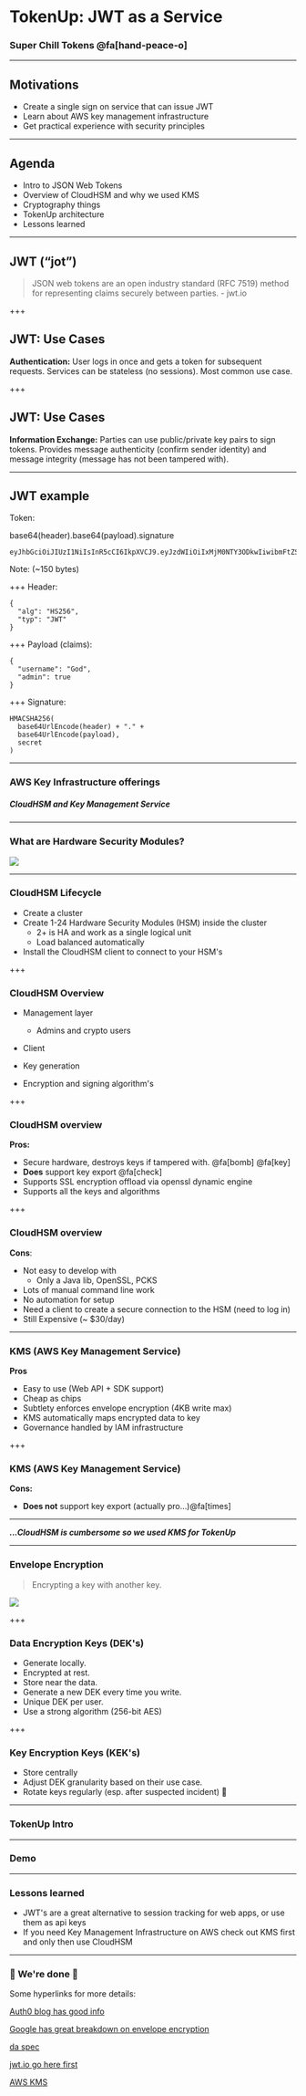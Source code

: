 # TokenUp: JWT as a Service

### Super Chill Tokens @fa[hand-peace-o]

---
## Motivations

- Create a single sign on service that can issue JWT
- Learn about AWS key management infrastructure
- Get practical experience with security principles
---

## Agenda

- Intro to JSON Web Tokens
- Overview of CloudHSM and why we used KMS
- Cryptography things
- TokenUp architecture
- Lessons learned

---
## JWT (“jot”)

> JSON web tokens are an open industry standard (RFC 7519) method for  representing claims securely between parties. - jwt.io

+++
## JWT: Use Cases

__Authentication:__ User logs in once and gets a token for subsequent requests. Services can be stateless (no sessions). Most common use case.

+++
## JWT: Use Cases

__Information Exchange:__ Parties can use public/private key pairs to sign tokens. Provides message authenticity (confirm sender identity) and message integrity (message has not been tampered with).

---
## JWT example
Token:

base64(header).base64(payload).signature

```
eyJhbGciOiJIUzI1NiIsInR5cCI6IkpXVCJ9.eyJzdWIiOiIxMjM0NTY3ODkwIiwibmFtZSI6IkpvaG4gRG9lIiwiYWRtaW4iOnRydWV9.TJVA95OrM7E2cBab30RMHrHDcEfxjoYZgeFONFh7HgQ
```
Note:
(~150 bytes)

+++
Header:
```
{
  "alg": "HS256",
  "typ": "JWT"
}
```
+++
Payload (claims):
```
{
  "username": "God",
  "admin": true
}
```
+++
Signature:
```
HMACSHA256(
  base64UrlEncode(header) + "." +
  base64UrlEncode(payload),
  secret
)
```

---
### AWS Key Infrastructure offerings

##### CloudHSM and Key Management Service

---
### What are Hardware Security Modules?

<img src="https://s3-us-west-2.amazonaws.com/mediazoo/fcc205990a8176bafd29d8b7a28ddb6c--archer-tv-show-archer-fx.jpg">

---
### CloudHSM Lifecycle
* Create a cluster
* Create 1-24 Hardware Security Modules (HSM) inside the cluster
  * 2+ is HA and work as a single logical unit
  * Load balanced automatically
* Install the CloudHSM client to connect to your HSM's

+++
### CloudHSM Overview

* Management layer
  * Admins and crypto users

* Client
 * Key generation
 * Encryption and signing algorithm's

+++
### CloudHSM overview

__Pros:__
- Secure hardware, destroys keys if tampered with. @fa[bomb] @fa[key]
- __Does__ support key export @fa[check]
- Supports SSL encryption offload via openssl dynamic engine
- Supports all the keys and algorithms

+++
### CloudHSM overview

__Cons__:
- Not easy to develop with
  - Only a Java lib, OpenSSL, PCKS
- Lots of manual command line work
- No automation for setup
- Need a client to create a secure connection to the HSM (need to log in)
- Still Expensive (~ $30/day)

---
### KMS (AWS Key Management Service)

__Pros__
- Easy to use (Web API + SDK support)
- Cheap as chips
- Subtlety enforces envelope encryption (4KB write max)
- KMS automatically maps encrypted data to key
- Governance handled by IAM infrastructure

+++
### KMS (AWS Key Management Service)

__Cons:__
- __Does not__ support key export (actually pro...)@fa[times]

___

___...CloudHSM is cumbersome so we used KMS for TokenUp___

---
### Envelope Encryption

> Encrypting a key with another key.

<img src="https://s3-us-west-2.amazonaws.com/mediazoo/Snap-Lock-Vault-Key-Envelopes-Red.jpg">

+++
### Data Encryption Keys (DEK's)

* Generate locally.
* Encrypted at rest.
* Store near the data.
* Generate a new DEK every time you write.
* Unique DEK per user.
* Use a strong algorithm (256-bit AES)

+++
### Key Encryption Keys (KEK's)

* Store centrally
* Adjust DEK granularity based on their use case.
* Rotate keys regularly (esp. after suspected incident) 😬

---
### TokenUp Intro

---
### Demo
---
### Lessons learned

- JWT's are a great alternative to session tracking for web apps, or use them as api keys
- If you need Key Management Infrastructure on AWS check out KMS first and only then use CloudHSM

---
### 🎉  We're done 🎉

Some hyperlinks for more details:

[Auth0 blog has good info](https://auth0.com/blog/)

[Google has great breakdown on envelope encryption](https://cloud.google.com/kms/docs/envelope-encryption)

[da spec](https://self-issued.info/docs/draft-ietf-oauth-json-web-token.html)

[jwt.io go here first](https://jwt.io/)

[AWS KMS](https://aws.amazon.com/kms/)
